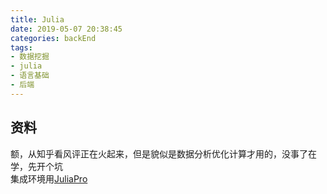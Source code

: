 ```yaml
---
title: Julia
date: 2019-05-07 20:38:45
categories: backEnd
tags:
- 数据挖掘
- julia
- 语言基础
- 后端
---
```



## 资料

额，从知乎看风评正在火起来，但是貌似是数据分析优化计算才用的，没事了在学，先开个坑  
集成环境用<a href="https://juliacomputing.com/products/juliapro.html">JuliaPro</a>
<Valine></Valine>
